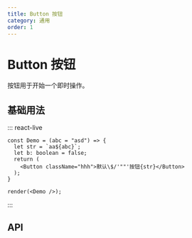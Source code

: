 ```yaml
---
title: Button 按钮
category: 通用
order: 1
---
```


# Button 按钮

按钮用于开始一个即时操作。

## 基础用法

::: react-live

```tsx
const Demo = (abc = "asd") => {
  let str = `aa${abc}`;
  let b: boolean = false;
  return (
    <Button className="hhh">默认\$/'""'按钮{str}</Button>
  );
}

render(<Demo />);
```

:::

## API

<!--@include: ./api.md-->